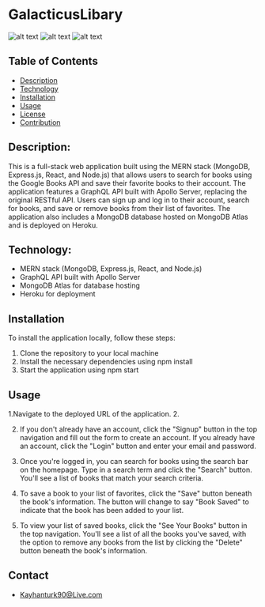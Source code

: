 # GalacticusLibary

![alt text](/path/to/image.png "Optional Title")
![alt text](/path/to/image.png "Optional Title")
![alt text](/path/to/image.png "Optional Title")

## Table of Contents

- [Description](#description)
- [Technology](#Technology)
- [Installation](#installation)
- [Usage](#usage)
- [License](#license)
- [Contribution](#contribution)

## Description:

This is a full-stack web application built using the MERN stack (MongoDB, Express.js, React, and Node.js) that allows users to search for books using the Google Books API and save their favorite books to their account. The application features a GraphQL API built with Apollo Server, replacing the original RESTful API. Users can sign up and log in to their account, search for books, and save or remove books from their list of favorites. The application also includes a MongoDB database hosted on MongoDB Atlas and is deployed on Heroku.

## Technology:

- MERN stack (MongoDB, Express.js, React, and Node.js)
- GraphQL API built with Apollo Server
- MongoDB Atlas for database hosting
- Heroku for deployment

## Installation

To install the application locally, follow these steps:

1. Clone the repository to your local machine
2. Install the necessary dependencies using npm install
3. Start the application using npm start

## Usage

1.Navigate to the deployed URL of the application. 2.

2. If you don't already have an account, click the "Signup" button in the top navigation and fill out the form to create an account. If you already have an account, click the "Login" button and enter your email and password.

3. Once you're logged in, you can search for books using the search bar on the homepage. Type in a search term and click the "Search" button. You'll see a list of books that match your search criteria.

4. To save a book to your list of favorites, click the "Save" button beneath the book's information. The button will change to say "Book Saved" to indicate that the book has been added to your list.

5. To view your list of saved books, click the "See Your Books" button in the top navigation. You'll see a list of all the books you've saved, with the option to remove any books from the list by clicking the "Delete" button beneath the book's information.

## Contact

- Kayhanturk90@Live.com
